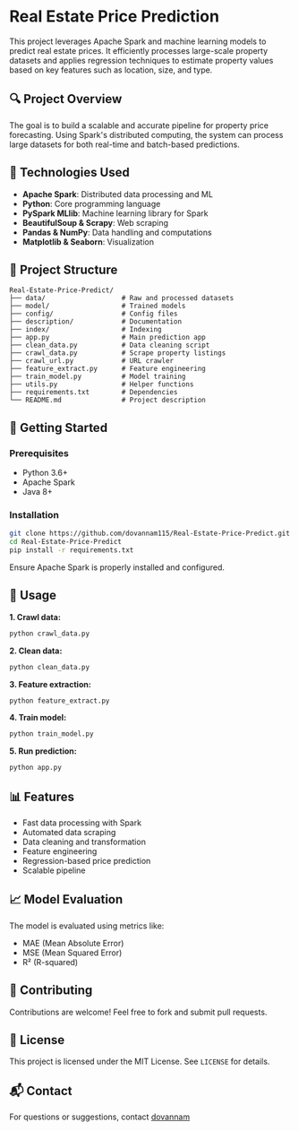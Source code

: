 # Real Estate Price Prediction

This project leverages Apache Spark and machine learning models to predict real estate prices. It efficiently processes large-scale property datasets and applies regression techniques to estimate property values based on key features such as location, size, and type.

## 🔍 Project Overview

The goal is to build a scalable and accurate pipeline for property price forecasting. Using Spark's distributed computing, the system can process large datasets for both real-time and batch-based predictions.

## 🧰 Technologies Used

- **Apache Spark**: Distributed data processing and ML
- **Python**: Core programming language
- **PySpark MLlib**: Machine learning library for Spark
- **BeautifulSoup & Scrapy**: Web scraping
- **Pandas & NumPy**: Data handling and computations
- **Matplotlib & Seaborn**: Visualization

## 📁 Project Structure

```
Real-Estate-Price-Predict/
├── data/                   # Raw and processed datasets
├── model/                  # Trained models
├── config/                 # Config files
├── description/            # Documentation
├── index/                  # Indexing
├── app.py                  # Main prediction app
├── clean_data.py           # Data cleaning script
├── crawl_data.py           # Scrape property listings
├── crawl_url.py            # URL crawler
├── feature_extract.py      # Feature engineering
├── train_model.py          # Model training
├── utils.py                # Helper functions
├── requirements.txt        # Dependencies
└── README.md               # Project description
```

## 🚀 Getting Started

### Prerequisites

- Python 3.6+
- Apache Spark
- Java 8+

### Installation

```bash
git clone https://github.com/dovannam115/Real-Estate-Price-Predict.git
cd Real-Estate-Price-Predict
pip install -r requirements.txt
```

Ensure Apache Spark is properly installed and configured.

## 🧪 Usage

**1. Crawl data:**

```bash
python crawl_data.py
```

**2. Clean data:**

```bash
python clean_data.py
```

**3. Feature extraction:**

```bash
python feature_extract.py
```

**4. Train model:**

```bash
python train_model.py
```

**5. Run prediction:**

```bash
python app.py
```

## 📊 Features

- Fast data processing with Spark
- Automated data scraping
- Data cleaning and transformation
- Feature engineering
- Regression-based price prediction
- Scalable pipeline

## 📈 Model Evaluation

The model is evaluated using metrics like:

- MAE (Mean Absolute Error)
- MSE (Mean Squared Error)
- R² (R-squared)

## 🤝 Contributing

Contributions are welcome! Feel free to fork and submit pull requests.

## 📄 License

This project is licensed under the MIT License. See `LICENSE` for details.

## 📬 Contact

For questions or suggestions, contact [dovannam](mailto:dovannama5qtk48@gmail.com)
